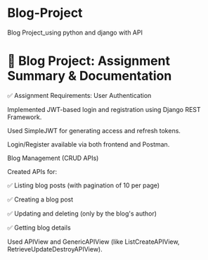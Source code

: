 # Blog-Project
Blog Project_using python and django with API

# 📃 Blog Project: Assignment Summary & Documentation

✅ Assignment Requirements:
User Authentication

Implemented JWT-based login and registration using Django REST Framework.

Used SimpleJWT for generating access and refresh tokens.

Login/Register available via both frontend and Postman.

Blog Management (CRUD APIs)

Created APIs for:

✅ Listing blog posts (with pagination of 10 per page)

✅ Creating a blog post

✅ Updating and deleting (only by the blog's author)

✅ Getting blog details

Used APIView and GenericAPIView (like ListCreateAPIView, RetrieveUpdateDestroyAPIView).
